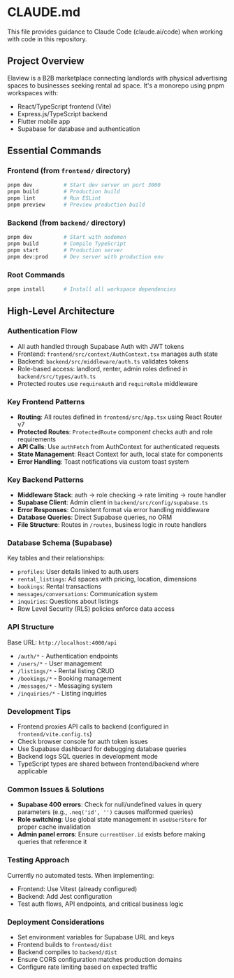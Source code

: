 # CLAUDE.md

This file provides guidance to Claude Code (claude.ai/code) when working with code in this repository.

## Project Overview

Elaview is a B2B marketplace connecting landlords with physical advertising spaces to businesses seeking rental ad space. It's a monorepo using pnpm workspaces with:
- React/TypeScript frontend (Vite)
- Express.js/TypeScript backend
- Flutter mobile app
- Supabase for database and authentication

## Essential Commands

### Frontend (from `frontend/` directory)
```bash
pnpm dev          # Start dev server on port 3000
pnpm build        # Production build
pnpm lint         # Run ESLint
pnpm preview      # Preview production build
```

### Backend (from `backend/` directory)
```bash
pnpm dev          # Start with nodemon
pnpm build        # Compile TypeScript
pnpm start        # Production server
pnpm dev:prod     # Dev server with production env
```

### Root Commands
```bash
pnpm install      # Install all workspace dependencies
```

## High-Level Architecture

### Authentication Flow
- All auth handled through Supabase Auth with JWT tokens
- Frontend: `frontend/src/context/AuthContext.tsx` manages auth state
- Backend: `backend/src/middleware/auth.ts` validates tokens
- Role-based access: landlord, renter, admin roles defined in `backend/src/types/auth.ts`
- Protected routes use `requireAuth` and `requireRole` middleware

### Key Frontend Patterns
- **Routing**: All routes defined in `frontend/src/App.tsx` using React Router v7
- **Protected Routes**: `ProtectedRoute` component checks auth and role requirements
- **API Calls**: Use `authFetch` from AuthContext for authenticated requests
- **State Management**: React Context for auth, local state for components
- **Error Handling**: Toast notifications via custom toast system

### Key Backend Patterns
- **Middleware Stack**: auth → role checking → rate limiting → route handler
- **Supabase Client**: Admin client in `backend/src/config/supabase.ts`
- **Error Responses**: Consistent format via error handling middleware
- **Database Queries**: Direct Supabase queries, no ORM
- **File Structure**: Routes in `/routes`, business logic in route handlers

### Database Schema (Supabase)
Key tables and their relationships:
- `profiles`: User details linked to auth.users
- `rental_listings`: Ad spaces with pricing, location, dimensions
- `bookings`: Rental transactions
- `messages/conversations`: Communication system
- `inquiries`: Questions about listings
- Row Level Security (RLS) policies enforce data access

### API Structure
Base URL: `http://localhost:4000/api`
- `/auth/*` - Authentication endpoints
- `/users/*` - User management
- `/listings/*` - Rental listing CRUD
- `/bookings/*` - Booking management
- `/messages/*` - Messaging system
- `/inquiries/*` - Listing inquiries

### Development Tips
- Frontend proxies API calls to backend (configured in `frontend/vite.config.ts`)
- Check browser console for auth token issues
- Use Supabase dashboard for debugging database queries
- Backend logs SQL queries in development mode
- TypeScript types are shared between frontend/backend where applicable

### Common Issues & Solutions
- **Supabase 400 errors**: Check for null/undefined values in query parameters (e.g., `.neq('id', '')` causes malformed queries)
- **Role switching**: Use global state management in `useUserStore` for proper cache invalidation
- **Admin panel errors**: Ensure `currentUser.id` exists before making queries that reference it

### Testing Approach
Currently no automated tests. When implementing:
- Frontend: Use Vitest (already configured)
- Backend: Add Jest configuration
- Test auth flows, API endpoints, and critical business logic

### Deployment Considerations
- Set environment variables for Supabase URL and keys
- Frontend builds to `frontend/dist`
- Backend compiles to `backend/dist`
- Ensure CORS configuration matches production domains
- Configure rate limiting based on expected traffic